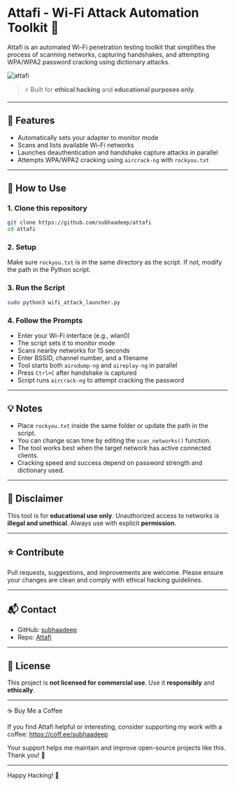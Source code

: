 # Attafi - Wi-Fi Attack Automation Toolkit 🚀

Attafi is an automated Wi-Fi penetration testing toolkit that simplifies the process of scanning networks, capturing handshakes, and attempting WPA/WPA2 password cracking using dictionary attacks.

![attafi](https://github.com/subhaadeep/share/blob/main/attafi.png)

> ⚡ Built for **ethical hacking** and **educational purposes only**.

---

## 🧪 Features

* Automatically sets your adapter to monitor mode
* Scans and lists available Wi-Fi networks
* Launches deauthentication and handshake capture attacks in parallel
* Attempts WPA/WPA2 cracking using `aircrack-ng` with `rockyou.txt`

---

## 🧪 How to Use

### 1. Clone this repository

```bash
git clone https://github.com/subhaadeep/attafi
cd attafi
```

### 2. Setup

Make sure `rockyou.txt` is in the same directory as the script. If not, modify the path in the Python script.

### 3. Run the Script

```bash
sudo python3 wifi_attack_launcher.py
```

### 4. Follow the Prompts

* Enter your Wi-Fi interface (e.g., wlan0)
* The script sets it to monitor mode
* Scans nearby networks for 15 seconds
* Enter BSSID, channel number, and a filename
* Tool starts both `airodump-ng` and `aireplay-ng` in parallel
* Press `Ctrl+C` after handshake is captured
* Script runs `aircrack-ng` to attempt cracking the password

---

## 💡 Notes

* Place `rockyou.txt` inside the same folder or update the path in the script.
* You can change scan time by editing the `scan_networks()` function.
* The tool works best when the target network has active connected clients.
* Cracking speed and success depend on password strength and dictionary used.

---

## 🚫 Disclaimer

This tool is for **educational use only**. Unauthorized access to networks is **illegal and unethical**.
Always use with explicit **permission**.

---

## ⭐ Contribute

Pull requests, suggestions, and improvements are welcome. Please ensure your changes are clean and comply with ethical hacking guidelines.

---

## 📬 Contact

* GitHub: [subhaadeep](https://github.com/subhaadeep)
* Repo: [Attafi](https://github.com/subhaadeep/attafi)

---

## 🧠 License

This project is **not licensed for commercial use**. Use it **responsibly** and **ethically**.

---

☕ Buy Me a Coffee

If you find Attafi helpful or interesting, consider supporting my work with a coffee: https://coff.ee/subhaadeep

Your support helps me maintain and improve open-source projects like this. Thank you! 🙌

---

Happy Hacking! 🚀

